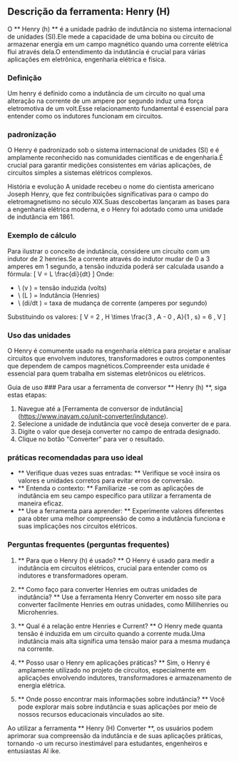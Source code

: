 ## Descrição da ferramenta: Henry (H)

O ** Henry (h) ** é a unidade padrão de indutância no sistema internacional de unidades (SI).Ele mede a capacidade de uma bobina ou circuito de armazenar energia em um campo magnético quando uma corrente elétrica flui através dela.O entendimento da indutância é crucial para várias aplicações em eletrônica, engenharia elétrica e física.

### Definição
Um henry é definido como a indutância de um circuito no qual uma alteração na corrente de um ampere por segundo induz uma força eletromotiva de um volt.Esse relacionamento fundamental é essencial para entender como os indutores funcionam em circuitos.

### padronização
O Henry é padronizado sob o sistema internacional de unidades (SI) e é amplamente reconhecido nas comunidades científicas e de engenharia.É crucial para garantir medições consistentes em várias aplicações, de circuitos simples a sistemas elétricos complexos.

História e evolução
A unidade recebeu o nome do cientista americano Joseph Henry, que fez contribuições significativas para o campo do eletromagnetismo no século XIX.Suas descobertas lançaram as bases para a engenharia elétrica moderna, e o Henry foi adotado como uma unidade de indutância em 1861.

### Exemplo de cálculo
Para ilustrar o conceito de indutância, considere um circuito com um indutor de 2 henries.Se a corrente através do indutor mudar de 0 a 3 amperes em 1 segundo, a tensão induzida poderá ser calculada usando a fórmula:
\[ V = L \frac{di}{dt} \]
Onde:
- \ (v \) = tensão induzida (volts)
- \ (L \) = Indutância (Henries)
- \ (di/dt \) = taxa de mudança de corrente (amperes por segundo)

Substituindo os valores:
\[ V = 2 \, H \times \frac{3 \, A - 0 \, A}{1 \, s} = 6 \, V \]

### Uso das unidades
O Henry é comumente usado na engenharia elétrica para projetar e analisar circuitos que envolvem indutores, transformadores e outros componentes que dependem de campos magnéticos.Compreender esta unidade é essencial para quem trabalha em sistemas eletrônicos ou elétricos.

Guia de uso ###
Para usar a ferramenta de conversor ** Henry (h) **, siga estas etapas:
1. Navegue até a [Ferramenta de conversor de indutância] (https://www.inayam.co/unit-converter/indutance).
2. Selecione a unidade de indutância que você deseja converter de e para.
3. Digite o valor que deseja converter no campo de entrada designado.
4. Clique no botão "Converter" para ver o resultado.

### práticas recomendadas para uso ideal
- ** Verifique duas vezes suas entradas: ** Verifique se você insira os valores e unidades corretos para evitar erros de conversão.
- ** Entenda o contexto: ** Familiarize -se com as aplicações de indutância em seu campo específico para utilizar a ferramenta de maneira eficaz.
- ** Use a ferramenta para aprender: ** Experimente valores diferentes para obter uma melhor compreensão de como a indutância funciona e suas implicações nos circuitos elétricos.

### Perguntas frequentes (perguntas frequentes)

1. ** Para que o Henry (h) é usado? **
O Henry é usado para medir a indutância em circuitos elétricos, crucial para entender como os indutores e transformadores operam.

2. ** Como faço para converter Henries em outras unidades de indutância? **
Use a ferramenta Henry Converter em nosso site para converter facilmente Henries em outras unidades, como Millihenries ou Microhenries.

3. ** Qual é a relação entre Henries e Current? **
O Henry mede quanta tensão é induzida em um circuito quando a corrente muda.Uma indutância mais alta significa uma tensão maior para a mesma mudança na corrente.

4. ** Posso usar o Henry em aplicações práticas? **
Sim, o Henry é amplamente utilizado no projeto de circuitos, especialmente em aplicações envolvendo indutores, transformadores e armazenamento de energia elétrica.

5. ** Onde posso encontrar mais informações sobre indutância? **
Você pode explorar mais sobre indutância e suas aplicações por meio de nossos recursos educacionais vinculados ao site.

Ao utilizar a ferramenta ** Henry (H) Converter **, os usuários podem aprimorar sua compreensão da indutância e de suas aplicações práticas, tornando -o um recurso inestimável para estudantes, engenheiros e entusiastas Al ike.